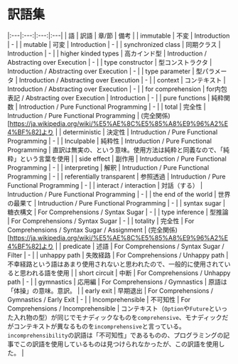 # 訳語集

|:---|:---:|:---:|:---|
| 語 | 訳語 | 章/節 | 備考 |
| immutable | 不変 | Introduction | - |
| mutable | 可変 | Introduction | - |
| synchronized class | 同期クラス | Introduction | - |
| higher kinded types | 高カインド型 | Introduction / Abstracting over Execution | - |
| type constructor | 型コンストラクタ | Introduction / Abstracting over Execution | - |
| type parameter | 型パラメータ | Introduction / Abstracting over Execution | - |
| context | コンテキスト | Introduction / Abstracting over Execution | - |
| for comprehension | for内包表記 / Abstracting over Execution | Introduction | - |
| pure functions | 純粋関数 | Introduction / Pure Functional Programming | - |
| total | 完全性 | Intruduction / Pure Functional Programming | (完全関係)[https://ja.wikipedia.org/wiki/%E5%AE%8C%E5%85%A8%E9%96%A2%E4%BF%82]より |
| deterministic | 決定性 | Intruduction / Pure Functional Programming | - |
| Inculpable | 純粋性 | Intruduction / Pure Functional Programming | 直訳は無実の、という意味。使用方法は純粋と同義なので、「純粋」という言葉を使用 |
| side effect | 副作用 | Intruduction / Pure Functional Programming | - |
| interpreting | 解釈 | Intruduction / Pure Functional Programming | - |
| referentially transparent | 参照透過 | Intruduction / Pure Functional Programming | - |
| interact / interaction | 対話（する） | Intruduction / Pure Functional Programming | - |
| the end of the world | 世界の最果て |  Intruduction / Pure Functional Programming | - |
| syntax sugar | 糖衣構文 | For Comprehensions / Syntax Sugar | - |
| type inference | 型推論 | For Comprehensions / Syntax Sugar | - |
| totality | 完全性 | For Comprehensions / Syntax Sugar / Assignment | (完全関係)[https://ja.wikipedia.org/wiki/%E5%AE%8C%E5%85%A8%E9%96%A2%E4%BF%82]より |
| predicate | 述語 | For Comprehensions / Syntax Sugar / Filter | - |
| unhappy path | 失敗経路 | For Comprehensions / Unhappy path | 不幸経路という語はあまり使用されないと思われたので、一般的に使用されていると思われる語を使用 |
| short circuit | 中断 | For Comprehensions /  Unhappy path | - |
| gymnastics | 応用編 | For Comprehensions /  Gymnastics | 原語は「体操」の意味。意訳。 |
| early exit | 早期退出 | For Comprehensions /  Gymnastics / Early Exit | - |
| Incomprehensible | 不可知性 | For Comprehensions / Incomprehensible | コンテキスト（`Option`や`Future`といった入れ物の型）が同じでモナディックなものを`comprehensive`、モナディックだがコンテキストが異なるものを`incomprehensive`と言っている。`incomprehensibility`の訳語は「不可知性」であるものの、プログラミングの記事でこの訳語を使用しているものは見つけられなかったが、この訳語を使用した。 |
